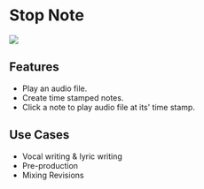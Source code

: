 <h1>Stop Note</h1>

<img src="https://media.giphy.com/media/4No2qHJv7yX704IBxq/giphy.gif">

<h2>Features</h2>

* Play an audio file.
* Create time stamped notes.
* Click a note to play audio file at its' time stamp.

<h2>Use Cases</h2>

* Vocal writing & lyric writing
* Pre-production
* Mixing Revisions
